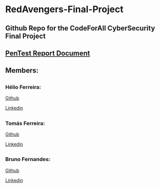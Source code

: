 # RedAvengers-Final-Project

## Github Repo for the CodeForAll CyberSecurity Final Project

## [PenTest Report Document](https://docs.google.com/document/d/1aTvvWDO1QsivFbK7pqU0WMv6uJH9sdxB/edit)

## Members:
##
### Hélio Ferreira:

[Github](https://github.com/HelioGAfer)

[Linkedin](https://www.linkedin.com/in/heliog-ferreira/)

##
### Tomás Ferreira:

[Github](https://github.com/tomasferreira06)

[Linkedin](https://www.linkedin.com/in/tomassferreira/)

##
### Bruno Fernandes:

[Github](https://github.com/aarpucc/)

[Linkedin](https://www.linkedin.com/in/brunofernandes101/)

##
